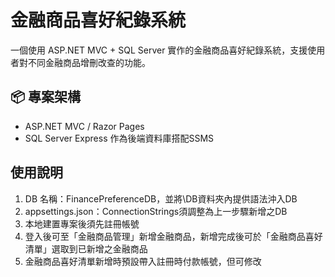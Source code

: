 # 金融商品喜好紀錄系統

一個使用 ASP.NET MVC + SQL Server 實作的金融商品喜好紀錄系統，支援使用者對不同金融商品增刪改查的功能。

## 📦 專案架構

- ASP.NET MVC / Razor Pages
- SQL Server Express 作為後端資料庫搭配SSMS

## 使用說明
1. DB 名稱：FinancePreferenceDB，並將\DB資料夾內提供語法沖入DB
2. appsettings.json：ConnectionStrings須調整為上一步驟新增之DB
3. 本地建置專案後須先註冊帳號
4. 登入後可至「金融商品管理」新增金融商品，新增完成後可於「金融商品喜好清單」選取到已新增之金融商品
5. 金融商品喜好清單新增時預設帶入註冊時付款帳號，但可修改